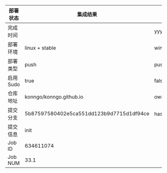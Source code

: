 部署状态 | 集成结果 | 参考值
---|---|---
完成时间 |  | yyyy-mm-dd hh:mm:ss
部署环境 | linux + stable | window | linux + stable
部署类型 | push | push | pull_request | api | cron
启用Sudo | true | false | true
仓库地址 | konngo/konngo.github.io | owner_name/repo_name
提交分支 | 5b87597580402e5ca551dd123b9d7715d1df94ce | hash 16位
提交信息 | init |
Job ID   | 634611074 |
Job NUM  | 33.1 |
